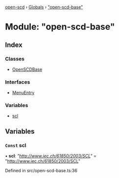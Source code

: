 [open-scd](../README.md) › [Globals](../globals.md) › ["open-scd-base"](_open_scd_base_.md)

# Module: "open-scd-base"

## Index

### Classes

* [OpenSCDBase](../classes/_open_scd_base_.openscdbase.md)

### Interfaces

* [MenuEntry](../interfaces/_open_scd_base_.menuentry.md)

### Variables

* [scl](_open_scd_base_.md#const-scl)

## Variables

### `Const` scl

• **scl**: *"http://www.iec.ch/61850/2003/SCL"* = "http://www.iec.ch/61850/2003/SCL"

Defined in src/open-scd-base.ts:36
